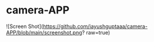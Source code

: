 # camera-APP
![Screen Shot](https://github.com/iayushguptaaa/camera-APP/blob/main/screenshot.png? raw=true)
